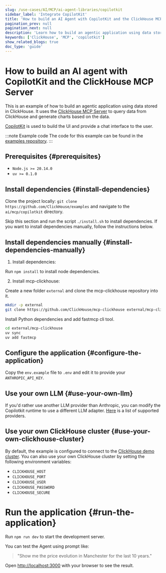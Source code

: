 ```yaml
---
slug: /use-cases/AI/MCP/ai-agent-libraries/copilotkit
sidebar_label: 'Integrate CopilotKit'
title: 'How to build an AI Agent with CopilotKit and the ClickHouse MCP Server'
pagination_prev: null
pagination_next: null
description: 'Learn how to build an agentic application using data stored in ClickHouse with ClickHouse MCP and CopilotKit'
keywords: ['ClickHouse', 'MCP', 'copilotkit']
show_related_blogs: true
doc_type: 'guide'
---
```


# How to build an AI agent with CopilotKit and the ClickHouse MCP Server

This is an example of how to build an agentic application using data stored in 
ClickHouse. It uses the [ClickHouse MCP Server](https://github.com/ClickHouse/mcp-clickhouse) 
to query data from ClickHouse and generate charts based on the data.

[CopilotKit](https://github.com/CopilotKit/CopilotKit) is used to build the UI 
and provide a chat interface to the user.

:::note Example code
The code for this example can be found in the [examples repository](https://github.com/ClickHouse/examples/edit/main/ai/mcp/copilotkit).
:::

## Prerequisites {#prerequisites}

- `Node.js >= 20.14.0`
- `uv >= 0.1.0`

## Install dependencies {#install-dependencies}

Clone the project locally: `git clone https://github.com/ClickHouse/examples` and 
navigate to the `ai/mcp/copilotkit` directory.

Skip this section and run the script `./install.sh` to install dependencies. If 
you want to install dependencies manually, follow the instructions below.

## Install dependencies manually {#install-dependencies-manually}

1. Install dependencies:

Run `npm install` to install node dependencies.

2. Install mcp-clickhouse:

Create a new folder `external` and clone the mcp-clickhouse repository into it.

```sh
mkdir -p external
git clone https://github.com/ClickHouse/mcp-clickhouse external/mcp-clickhouse
```

Install Python dependencies and add fastmcp cli tool.

```sh
cd external/mcp-clickhouse
uv sync
uv add fastmcp
```

## Configure the application {#configure-the-application}

Copy the `env.example` file to `.env` and edit it to provide your `ANTHROPIC_API_KEY`.

## Use your own LLM {#use-your-own-llm}

If you'd rather use another LLM provider than Anthropic, you can modify the 
Copilotkit runtime to use a different LLM adapter.
[Here](https://docs.copilotkit.ai/guides/bring-your-own-llm) is a list of supported 
providers.

## Use your own ClickHouse cluster {#use-your-own-clickhouse-cluster}

By default, the example is configured to connect to the 
[ClickHouse demo cluster](https://sql.clickhouse.com/). You can also use your 
own ClickHouse cluster by setting the following environment variables:

- `CLICKHOUSE_HOST`
- `CLICKHOUSE_PORT`
- `CLICKHOUSE_USER`
- `CLICKHOUSE_PASSWORD`
- `CLICKHOUSE_SECURE`

# Run the application {#run-the-application}

Run `npm run dev` to start the development server.

You can test the Agent using prompt like: 

> "Show me the price evolution in 
Manchester for the last 10 years."

Open [http://localhost:3000](http://localhost:3000) with your browser to see 
the result.